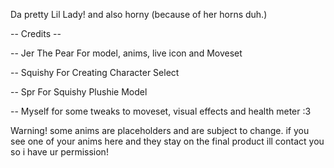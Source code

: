 Da pretty Lil Lady! and also horny (because of her horns duh.)

-- Credits --

-- Jer The Pear For model, anims, live icon and Moveset

-- Squishy For Creating Character Select

-- Spr For Squishy Plushie Model

-- Myself for some tweaks to moveset, visual effects and health meter :3

Warning! some anims are placeholders and are subject to change. if you see one of your anims here and they stay on the final product ill contact you so i have ur permission!
